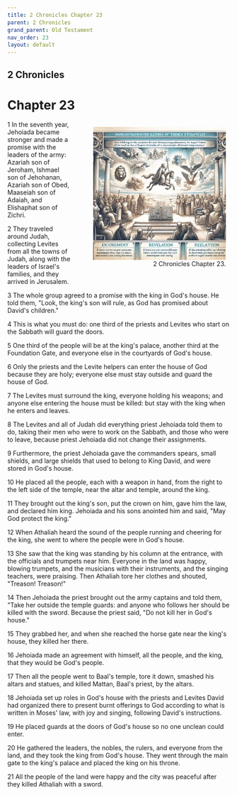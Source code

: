 ```yaml
---
title: 2 Chronicles Chapter 23
parent: 2 Chronicles
grand_parent: Old Testament
nav_order: 23
layout: default
---
```


## 2 Chronicles

# Chapter 23

<figure style="float: right; margin-right: 10px;">
    <img src="/assets/Image/2 Chronicles/500/23.jpg" alt="2 Chronicles Chapter 23" style="width: 300px; height: 300px; float: right;padding-left: 10px;"/>
    <figcaption style="clear: both;text-align: right;">2 Chronicles Chapter 23.</figcaption>
</figure>
1 In the seventh year, Jehoiada became stronger and made a promise with the leaders of the army: Azariah son of Jeroham, Ishmael son of Jehohanan, Azariah son of Obed, Maaseiah son of Adaiah, and Elishaphat son of Zichri.

2 They traveled around Judah, collecting Levites from all the towns of Judah, along with the leaders of Israel's families, and they arrived in Jerusalem.

3 The whole group agreed to a promise with the king in God's house. He told them, "Look, the king's son will rule, as God has promised about David's children."

4 This is what you must do: one third of the priests and Levites who start on the Sabbath will guard the doors.

5 One third of the people will be at the king's palace, another third at the Foundation Gate, and everyone else in the courtyards of God's house.

6 Only the priests and the Levite helpers can enter the house of God because they are holy; everyone else must stay outside and guard the house of God.

7 The Levites must surround the king, everyone holding his weapons; and anyone else entering the house must be killed: but stay with the king when he enters and leaves.

8 The Levites and all of Judah did everything priest Jehoiada told them to do, taking their men who were to work on the Sabbath, and those who were to leave, because priest Jehoiada did not change their assignments.

9 Furthermore, the priest Jehoiada gave the commanders spears, small shields, and large shields that used to belong to King David, and were stored in God's house.

10 He placed all the people, each with a weapon in hand, from the right to the left side of the temple, near the altar and temple, around the king.

11 They brought out the king's son, put the crown on him, gave him the law, and declared him king. Jehoiada and his sons anointed him and said, "May God protect the king."

12 When Athaliah heard the sound of the people running and cheering for the king, she went to where the people were in God's house.

13 She saw that the king was standing by his column at the entrance, with the officials and trumpets near him. Everyone in the land was happy, blowing trumpets, and the musicians with their instruments, and the singing teachers, were praising. Then Athaliah tore her clothes and shouted, "Treason! Treason!"

14 Then Jehoiada the priest brought out the army captains and told them, "Take her outside the temple guards: and anyone who follows her should be killed with the sword. Because the priest said, "Do not kill her in God's house."

15 They grabbed her, and when she reached the horse gate near the king's house, they killed her there.

16 Jehoiada made an agreement with himself, all the people, and the king, that they would be God's people.

17 Then all the people went to Baal's temple, tore it down, smashed his altars and statues, and killed Mattan, Baal's priest, by the altars.

18 Jehoiada set up roles in God's house with the priests and Levites David had organized there to present burnt offerings to God according to what is written in Moses' law, with joy and singing, following David's instructions.

19 He placed guards at the doors of God's house so no one unclean could enter.

20 He gathered the leaders, the nobles, the rulers, and everyone from the land, and they took the king from God's house. They went through the main gate to the king's palace and placed the king on his throne.

21 All the people of the land were happy and the city was peaceful after they killed Athaliah with a sword.


